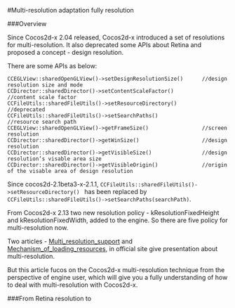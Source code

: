 #Multi-resolution adaptation fully resolution

###Overview

Since Cocos2d-x 2.04 released, Cocos2d-x introduced a set of resolutions for multi-resolution. It also deprecated some APIs about Retina and proposed a concept - design resolution.

There are some APIs as below:
```
CCEGLView::sharedOpenGLView()->setDesignResolutionSize()      //design resolution size and mode
CCDirector::sharedDirector()->setContentScaleFactor()         //content scale factor
CCFileUtils::sharedFileUtils()->setResourceDirectory()        //deprecated
CCFileUtils::sharedFileUtils()->setSearchPaths()              //resource search path
CCEGLView::sharedOpenGLView()->getFrameSize()                 //screen resolution
CCDirector::sharedDirector()->getWinSize()                    //design resolution
CCDirector::sharedDirector()->getVisibleSize()                //design resolution’s visable area size
CCDirector::sharedDirector()->getVisibleOrigin()              //origin of the visable area of design resolution
```
Since cocos2d-2.1beta3-x-2.1.1, ```CCFileUtils::sharedFileUtils()->setResourceDirectory() ``` has been replaced by ```CCFileUtils::sharedFileUtils()->setSearchPaths(searchPath)```.



From Cocos2d-x 2.13 two new resolution policy - kResolutionFixedHeight and kResolutionFixedWidth, added to the engine. So there are five policy for multi-resolution now.

Two articles - [Multi_resolution_support](http://www.cocos2d-x.org/projects/Cocos2d-x/wiki/Multi_resolution_support) and [Mechanism_of_loading_resources](http://www.cocos2d-x.org/projects/Cocos2d-x/wiki/Mechanism_of_loading_resources), 
in official site give presentation about multi-resolution.

But this article fucos on the Cocos2d-x multi-resolution technique from the perspective of engine user, which will give you a fully understanding of how to deal with multi-resolution 
with Cocos2d-x.

###From Retina resolution to 
